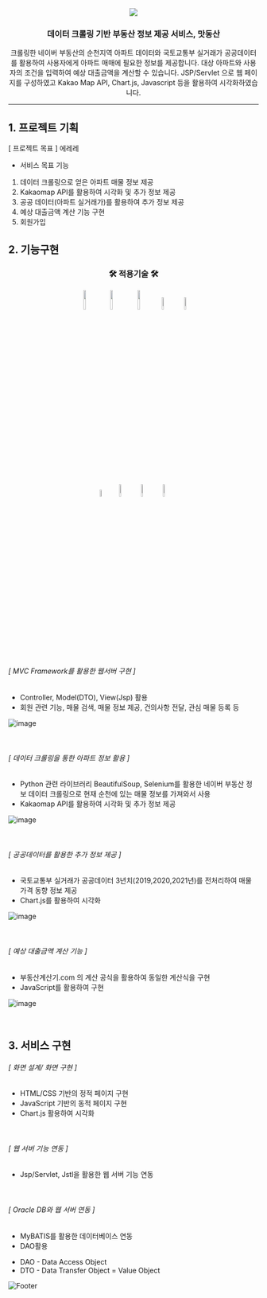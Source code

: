 <div align=center>
	<img src="https://capsule-render.vercel.app/api?type=waving&color=auto&height=200&section=header&text=PROJECT02&fontSize=90" />	
</div>
<div align=center>
	<h3>데이터 크롤링 기반 부동산 정보 제공 서비스, 맛동산</h3>
	<p>크롤링한 네이버 부동산의 순천지역 아파트 데이터와 국토교통부 실거래가 공공데이터를 
활용하여 사용자에게 아파트 매매에 필요한 정보를 제공합니다.
대상 아파트와 사용자의 조건을 입력하여 예상 대출금액을 계산할 수 있습니다.
JSP/Servlet 으로 웹 페이지를 구성하였고 Kakao Map API, Chart.js, Javascript 등을 활용하여 시각화하였습니다.</p>
</div>

---


## 1. 프로젝트 기획

[ 프로젝트 목표 ]
에레레

- 서비스 목표 기능
1) 데이터 크롤링으로 얻은 아파트 매물 정보 제공
2) Kakaomap API를 활용하여 시각화 및 추가 정보 제공
3) 공공 데이터(아파트 실거래가)를 활용하여 추가 정보 제공
4) 예상 대출금액 계산 기능 구현
5) 회원가입

## 2. 기능구현

<div align=center>
	<h3>🛠 적용기술 🛠</h3>
</div>
<div align="center">
	<img src="https://user-images.githubusercontent.com/107980487/206960774-9b3425cd-a028-4ba9-92d6-4ca39f356600.png" style="width:10%"/>
	<img src="https://user-images.githubusercontent.com/107980487/206961031-325630c3-e778-4e98-a684-42633e900f18.png" style="width:10%"/>
	<img src="https://user-images.githubusercontent.com/107980487/206961080-5b3165a5-d198-4b29-a043-6137689e8210.png" style="width:10%"/>
	<img src="https://user-images.githubusercontent.com/107980487/206961149-41c061d4-683d-41e1-8792-669fb0ef4351.png" style="width:8%"/>
	<img src="https://user-images.githubusercontent.com/107980487/206961162-e35c3906-0a3b-4386-b0ca-c684c3a2254f.png" style="width:8%"/>
	<br>
	<img src="https://user-images.githubusercontent.com/107980487/206961179-5dbbb9f8-b4dd-41db-92e1-97e147072933.png" style="width:6%"/>
  <img src="https://user-images.githubusercontent.com/107980487/206961199-736f57c8-be75-4ca6-8cd3-2ab6e7dcee08.png" style="width:8%"/>
  <img src="https://user-images.githubusercontent.com/107980487/206961252-f744a9d7-e855-4055-96b1-6abaa1bb5085.png" style="width:8%"/>
	<img src="https://user-images.githubusercontent.com/107980487/206961273-62a2979c-8731-4ce7-856a-4cf16d1752de.png" style="width:8%"/>
 
</div>
<br><br>

###### [ MVC Framework를 활용한 웹서버 구현 ]

- Controller, Model(DTO), View(Jsp) 활용
- 회원 관련 기능, 매물 검색, 매물 정보 제공, 건의사항 전달, 관심 매물 등록 등

![image](https://user-images.githubusercontent.com/107980487/206963783-2cc55530-50d7-434c-83e7-0596941361f2.png)

<br>

###### [ 데이터 크롤링을 통한 아파트 정보 활용 ]
- Python 관련 라이브러리 BeautifulSoup, Selenium를 활용한 네이버 부동산 정보 데이터 크롤링으로 현재 순천에 있는 매물 정보를 가져와서 사용
- Kakaomap API를 활용하여 시각화 및 추가 정보 제공

![image](https://user-images.githubusercontent.com/107980487/206963689-1d143896-374d-4e35-9c4b-47fb62323074.png)

<br>

###### [ 공공데이터를 활용한 추가 정보 제공 ]
- 국토교통부 실거래가 공공데이터 3년치(2019,2020,2021년)를 전처리하여 매물 가격 동향 정보 제공
- Chart.js를 활용하여 시각화

![image](https://user-images.githubusercontent.com/107980487/206963941-7f2666bc-fe24-46f1-812d-b41024389fa6.png)

<br>

###### [ 예상 대출금액 계산 기능 ]
- 부동산계산기.com 의 계산 공식을 활용하여 동일한 계산식을 구현
- JavaScript를 활용하여 구현

![image](https://user-images.githubusercontent.com/107980487/206964024-3aa0d9a8-09d3-4a1f-9fd6-7cd6eb2127c9.png)

<br>

## 3. 서비스 구현

###### [ 화면 설계/ 화면 구현 ]
- HTML/CSS 기반의 정적 페이지 구현
- JavaScript 기반의 동적 페이지 구현
- Chart.js 활용하여 시각화
<br>

###### [ 웹 서버 기능 연동 ]
- Jsp/Servlet, Jstl을 활용한 웹 서버 기능 연동
<br>

###### [ Oracle DB와 웹 서버 연동 ]
- MyBATIS를 활용한 데이터베이스 연동
- DAO활용

* DAO - Data Access Object
* DTO - Data Transfer Object = Value Object

![Footer](https://capsule-render.vercel.app/api?type=waving&color=auto&height=200&section=footer)
